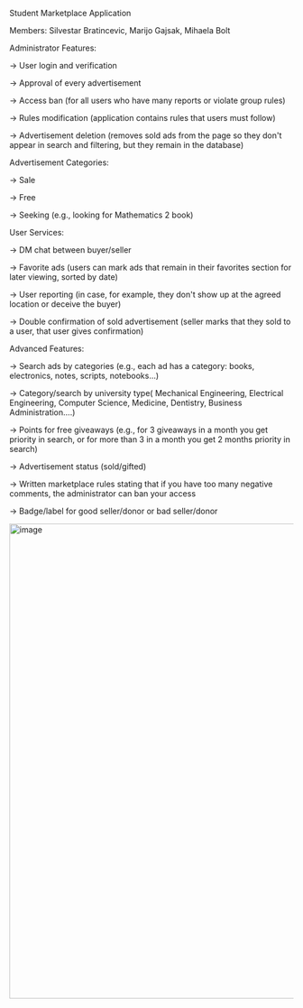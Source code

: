 Student Marketplace Application

Members: Silvestar Bratincevic, Marijo Gajsak, Mihaela Bolt

Administrator Features:

→ User login and verification

→ Approval of every advertisement

→ Access ban (for all users who have many reports or violate group rules)

→ Rules modification (application contains rules that users must follow)

→ Advertisement deletion (removes sold ads from the page so they don't appear in search and filtering, but they remain in the database)

Advertisement Categories:

→ Sale

→ Free

→ Seeking (e.g., looking for Mathematics 2 book)

User Services:

→ DM chat between buyer/seller

→ Favorite ads (users can mark ads that remain in their favorites section for later viewing, sorted by date)

→ User reporting (in case, for example, they don't show up at the agreed location or deceive the buyer)

→ Double confirmation of sold advertisement (seller marks that they sold to a user, that user gives confirmation)

Advanced Features:

→ Search ads by categories (e.g., each ad has a category: books, electronics, notes, scripts, notebooks...)

→ Category/search by university type( Mechanical Engineering, Electrical Engineering, Computer Science, Medicine, Dentistry, Business Administration….)

→ Points for free giveaways (e.g., for 3 giveaways in a month you get priority in search, or for more than 3 in a month you get 2 months priority in search)

→ Advertisement status (sold/gifted)

→ Written marketplace rules stating that if you have too many negative comments, the administrator can ban your access

→ Badge/label for good seller/donor or bad seller/donor

<img width="1517" height="842" alt="image" src="https://github.com/user-attachments/assets/9b88b90a-1d04-430c-9e9a-56d5a5bb5334" />


